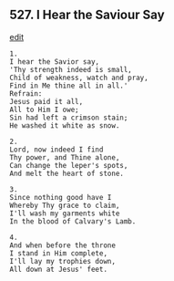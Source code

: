 
## 527.  I Hear the Saviour Say
[edit](https://docs.google.com/document/d/1mCRxD0gfxeAgW1v5LLJTfy6k%2DrHpI5td/edit?mode=html)




    1.
    I hear the Savior say, 
    'Thy strength indeed is small, 
    Child of weakness, watch and pray, 
    Find in Me thine all in all.' 
    Refrain:
    Jesus paid it all, 
    All to Him I owe; 
    Sin had left a crimson stain; 
    He washed it white as snow. 

    2.
    Lord, now indeed I find 
    Thy power, and Thine alone, 
    Can change the leper's spots, 
    And melt the heart of stone. 

    3.
    Since nothing good have I 
    Whereby Thy grace to claim, 
    I'll wash my garments white 
    In the blood of Calvary's Lamb. 

    4.
    And when before the throne 
    I stand in Him complete, 
    I'll lay my trophies down, 
    All down at Jesus' feet.
